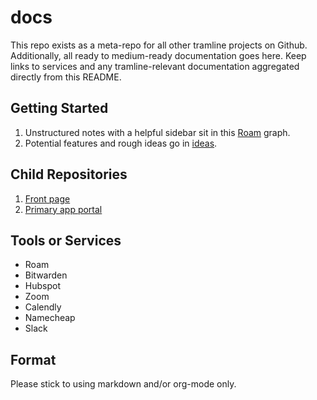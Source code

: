 # docs

This repo exists as a meta-repo for all other tramline projects on Github. Additionally, all ready to medium-ready documentation goes here. Keep links to services and any tramline-relevant documentation aggregated directly from this README.

## Getting Started

1. Unstructured notes with a helpful sidebar sit in this [Roam](https://roamresearch.com/#/app/tarmac/page/lBTiwRnXX) graph.
2. Potential features and rough ideas go in [ideas](ideas/).

## Child Repositories

1. [Front page](https://github.com/tramlinehq/page)
2. [Primary app portal](https://github.com/tramlinehq/site)

## Tools or Services

* Roam
* Bitwarden
* Hubspot
* Zoom
* Calendly
* Namecheap
* Slack

## Format

Please stick to using markdown and/or org-mode only.
